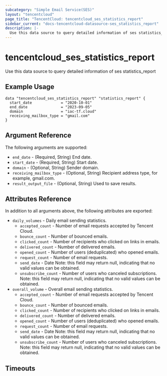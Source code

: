 ```yaml
---
subcategory: "Simple Email Service(SES)"
layout: "tencentcloud"
page_title: "TencentCloud: tencentcloud_ses_statistics_report"
sidebar_current: "docs-tencentcloud-datasource-ses_statistics_report"
description: |-
  Use this data source to query detailed information of ses statistics_report
---
```


# tencentcloud_ses_statistics_report

Use this data source to query detailed information of ses statistics_report

## Example Usage

```hcl
data "tencentcloud_ses_statistics_report" "statistics_report" {
  start_date             = "2020-10-01"
  end_date               = "2023-09-05"
  domain                 = "iac-tf.cloud"
  receiving_mailbox_type = "gmail.com"
}
```

## Argument Reference

The following arguments are supported:

* `end_date` - (Required, String) End date.
* `start_date` - (Required, String) Start date.
* `domain` - (Optional, String) Sender domain.
* `receiving_mailbox_type` - (Optional, String) Recipient address type, for example, gmail.com.
* `result_output_file` - (Optional, String) Used to save results.

## Attributes Reference

In addition to all arguments above, the following attributes are exported:

* `daily_volumes` - Daily email sending statistics.
  * `accepted_count` - Number of email requests accepted by Tencent Cloud.
  * `bounce_count` - Number of bounced emails.
  * `clicked_count` - Number of recipients who clicked on links in emails.
  * `delivered_count` - Number of delivered emails.
  * `opened_count` - Number of users (deduplicated) who opened emails.
  * `request_count` - Number of email requests.
  * `send_date` - Date Note: this field may return null, indicating that no valid values can be obtained.
  * `unsubscribe_count` - Number of users who canceled subscriptions. Note: this field may return null, indicating that no valid values can be obtained.
* `overall_volume` - Overall email sending statistics.
  * `accepted_count` - Number of email requests accepted by Tencent Cloud.
  * `bounce_count` - Number of bounced emails.
  * `clicked_count` - Number of recipients who clicked on links in emails.
  * `delivered_count` - Number of delivered emails.
  * `opened_count` - Number of users (deduplicated) who opened emails.
  * `request_count` - Number of email requests.
  * `send_date` - Date Note: this field may return null, indicating that no valid values can be obtained.
  * `unsubscribe_count` - Number of users who canceled subscriptions. Note: this field may return null, indicating that no valid values can be obtained.


## Timeouts

<no value>


